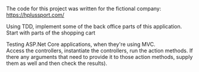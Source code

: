 The code for this project was written for the fictional company:
https://hplussport.com/

Using TDD, implement some of the back office parts of this application.
Start with parts of the shopping cart

Testing ASP.Net Core applications, when they're using MVC.  
Access the controllers, instantiate the controllers, run the action methods. If there any arguments that need to provide it to those action methods, supply them as well and then check the results).  
